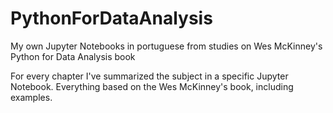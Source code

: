 # PythonForDataAnalysis
My own Jupyter Notebooks in portuguese from studies on Wes McKinney's Python for Data Analysis book

For every chapter I've summarized the subject in a specific Jupyter Notebook. Everything based on the Wes McKinney's book, including examples.
